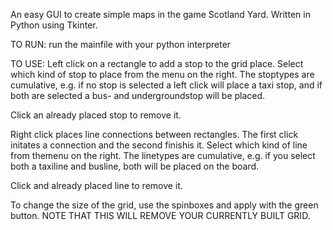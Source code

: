 An easy GUI to create simple maps in the game Scotland Yard. Written in Python
using Tkinter.


TO RUN:
run the mainfile with your python interpreter

TO USE:
Left click on a rectangle to add a stop to the grid place.
Select which kind of stop to place from the menu on the right. The stoptypes
are cumulative, e.g. if no stop is selected a left click will place a taxi
stop, and if both are selected a bus- and undergroundstop will be placed.

Click an already placed stop to remove it.


Right click places line connections between rectangles. The first click
initates a connection and the second finishis it.
Select which kind of line from themenu on the right. The linetypes are
cumulative, e.g. if you select both a taxiline and busline, both will be placed
on the board.

Click and already placed line to remove it.

To change the size of the grid, use the spinboxes and apply with the green
button. NOTE THAT THIS WILL REMOVE YOUR CURRENTLY BUILT GRID.
